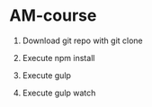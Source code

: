 # AM-course

1. Download git repo with git clone 

2. Execute npm install

3. Execute gulp 

4. Execute gulp watch
